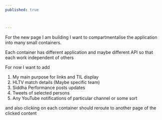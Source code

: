 ```yaml
---
published: true



---
```


For the new page I am building I want to compartmentalise the application into many small containers.

Each container has different application and maybe different API so that each work independent of others

For now I want to add

1. My main purpose for links and TIL display
2. HLTV match details (Maybe specific team)
3. Siddha Performance posts updates
4. Tweets of selected persons
5. Any YouTube notifications of particular channel or some sort

and also clicking on each container should reroute to another page of the clicked content

